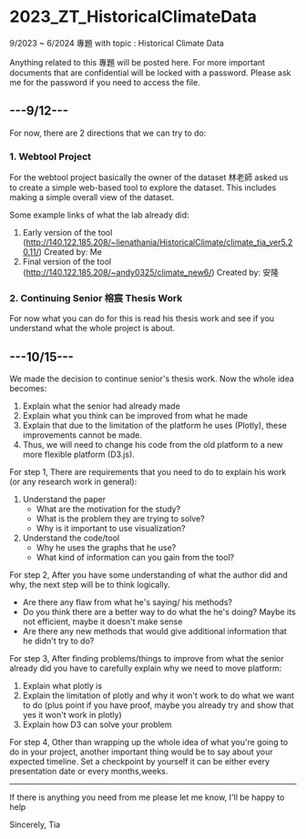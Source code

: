 # 2023_ZT_HistoricalClimateData
9/2023 ~ 6/2024 專題 with topic : Historical Climate Data

Anything related to this 專題 will be posted here. For more important documents that are confidential will be locked with a password.
Please ask me for the password if you need to access the file.

## ---9/12---
For now, there are 2 directions that we can try to do:

### 1. Webtool Project
For the webtool project basically the owner of the dataset 林老師 asked us to create a simple web-based tool to explore the dataset. This includes making a simple overall view of the dataset.

Some example links of what the lab already did:
1. Early version of the tool (http://140.122.185.208/~lienathania/HistoricalClimate/climate_tia_ver5.20.11/) Created by: Me
2. Final version of the tool (http://140.122.185.208/~andy0325/climate_new6/) Created by: 安隆

### 2. Continuing Senior 榕宸 Thesis Work
For now what you can do for this is read his thesis work and see if you understand what the whole project is about.

## ---10/15---
We made the decision to continue senior's thesis work. Now the whole idea becomes:
1. Explain what the senior had already made
2. Explain what you think can be improved from what he made
3. Explain that due to the limitation of the platform he uses (Plotly), these improvements cannot be made.
4. Thus, we will need to change his code from the old platform to a new more flexible platform (D3.js).

For step 1,
There are requirements that you need to do to explain his work (or any research work in general):
1. Understand the paper
   - What are the motivation for the study?
   - What is the problem they are trying to solve?
   - Why is it important to use visualization?
2. Understand the code/tool
   - Why he uses the graphs that he use?
   - What kind of information can you gain from the tool?

For step 2,
After you have some understanding of what the author did and why, the next step will be to think logically.
  - Are there any flaw from what he's saying/ his methods?
  - Do you think there are a better way to do what the he's doing? Maybe its not efficient, maybe it doesn't make sense
  - Are there any new methods that would give additional information that he didn't try to do?

For step 3,
After finding problems/things to improve from what the senior already did you have to carefully explain why we need to move platform:
1. Explain what plotly is
2. Explain the limitation of plotly and why it won't work to do what we want to do (plus point if you have proof, maybe you already try and show that yes it won't work in plotly)
3. Explain how D3 can solve your problem

For step 4,
Other than wrapping up the whole idea of what you're going to do in your project, another important thing would be to say about your expected timeline. Set a checkpoint by yourself it can be either every presentation date or every months,weeks.


---
If there is anything you need from me please let me know, I'll be happy to help

Sincerely,
Tia
